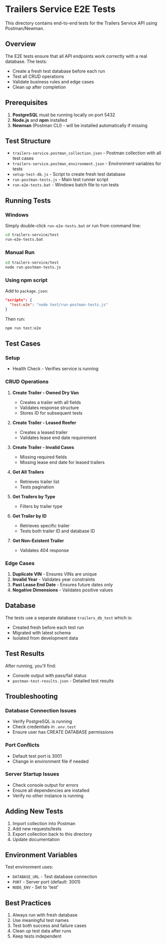 # Trailers Service E2E Tests

This directory contains end-to-end tests for the Trailers Service API using Postman/Newman.

## Overview

The E2E tests ensure that all API endpoints work correctly with a real database. The tests:
- Create a fresh test database before each run
- Test all CRUD operations
- Validate business rules and edge cases
- Clean up after completion

## Prerequisites

1. **PostgreSQL** must be running locally on port 5432
2. **Node.js** and **npm** installed
3. **Newman** (Postman CLI) - will be installed automatically if missing

## Test Structure

- `trailers-service.postman_collection.json` - Postman collection with all test cases
- `trailers-service.postman_environment.json` - Environment variables for tests
- `setup-test-db.js` - Script to create fresh test database
- `run-postman-tests.js` - Main test runner script
- `run-e2e-tests.bat` - Windows batch file to run tests

## Running Tests

### Windows
Simply double-click `run-e2e-tests.bat` or run from command line:
```bash
cd trailers-service/test
run-e2e-tests.bat
```

### Manual Run
```bash
cd trailers-service/test
node run-postman-tests.js
```

### Using npm script
Add to `package.json`:
```json
"scripts": {
  "test:e2e": "node test/run-postman-tests.js"
}
```

Then run:
```bash
npm run test:e2e
```

## Test Cases

### Setup
- Health Check - Verifies service is running

### CRUD Operations
1. **Create Trailer - Owned Dry Van**
   - Creates a trailer with all fields
   - Validates response structure
   - Stores ID for subsequent tests

2. **Create Trailer - Leased Reefer**
   - Creates a leased trailer
   - Validates lease end date requirement

3. **Create Trailer - Invalid Cases**
   - Missing required fields
   - Missing lease end date for leased trailers

4. **Get All Trailers**
   - Retrieves trailer list
   - Tests pagination

5. **Get Trailers by Type**
   - Filters by trailer type

6. **Get Trailer by ID**
   - Retrieves specific trailer
   - Tests both trailer ID and database ID

7. **Get Non-Existent Trailer**
   - Validates 404 response

### Edge Cases
1. **Duplicate VIN** - Ensures VINs are unique
2. **Invalid Year** - Validates year constraints
3. **Past Lease End Date** - Ensures future dates only
4. **Negative Dimensions** - Validates positive values

## Database

The tests use a separate database `trailers_db_test` which is:
- Created fresh before each test run
- Migrated with latest schema
- Isolated from development data

## Test Results

After running, you'll find:
- Console output with pass/fail status
- `postman-test-results.json` - Detailed test results

## Troubleshooting

### Database Connection Issues
- Verify PostgreSQL is running
- Check credentials in `.env.test`
- Ensure user has CREATE DATABASE permissions

### Port Conflicts
- Default test port is 3001
- Change in environment file if needed

### Server Startup Issues
- Check console output for errors
- Ensure all dependencies are installed
- Verify no other instance is running

## Adding New Tests

1. Import collection into Postman
2. Add new requests/tests
3. Export collection back to this directory
4. Update documentation

## Environment Variables

Test environment uses:
- `DATABASE_URL` - Test database connection
- `PORT` - Server port (default: 3001)
- `NODE_ENV` - Set to 'test'

## Best Practices

1. Always run with fresh database
2. Use meaningful test names
3. Test both success and failure cases
4. Clean up test data after runs
5. Keep tests independent